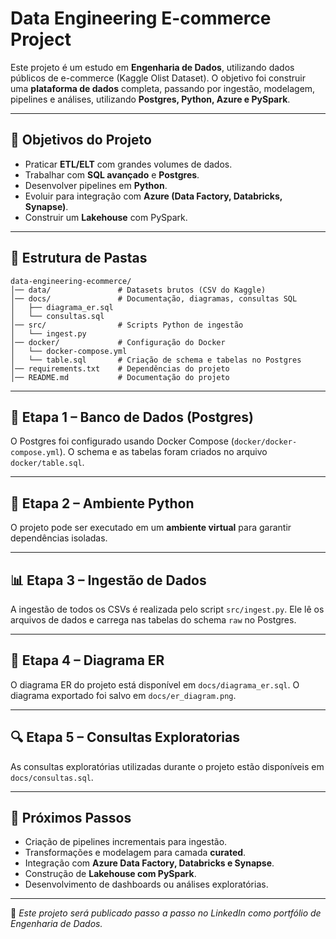# Data Engineering E-commerce Project

Este projeto é um estudo em **Engenharia de Dados**, utilizando dados públicos de e-commerce (Kaggle Olist Dataset).
O objetivo foi construir uma **plataforma de dados** completa, passando por ingestão, modelagem, pipelines e análises, utilizando **Postgres, Python, Azure e PySpark**.

---

## 🚀 Objetivos do Projeto

* Praticar **ETL/ELT** com grandes volumes de dados.
* Trabalhar com **SQL avançado** e **Postgres**.
* Desenvolver pipelines em **Python**.
* Evoluir para integração com **Azure (Data Factory, Databricks, Synapse)**.
* Construir um **Lakehouse** com PySpark.

---

## 📂 Estrutura de Pastas

```
data-engineering-ecommerce/
│── data/               # Datasets brutos (CSV do Kaggle)
│── docs/               # Documentação, diagramas, consultas SQL
│   ├── diagrama_er.sql
│   └── consultas.sql
│── src/                # Scripts Python de ingestão
│   └── ingest.py
│── docker/             # Configuração do Docker
│   └── docker-compose.yml
│   └── table.sql       # Criação de schema e tabelas no Postgres
│── requirements.txt    # Dependências do projeto
│── README.md           # Documentação do projeto
```

---

## 🐳 Etapa 1 – Banco de Dados (Postgres)

O Postgres foi configurado usando Docker Compose (`docker/docker-compose.yml`).
O schema e as tabelas foram criados no arquivo `docker/table.sql`.

---

## 🐍 Etapa 2 – Ambiente Python

O projeto pode ser executado em um **ambiente virtual** para garantir dependências isoladas.

---

## 📊 Etapa 3 – Ingestão de Dados

A ingestão de todos os CSVs é realizada pelo script `src/ingest.py`.
Ele lê os arquivos de dados e carrega nas tabelas do schema `raw` no Postgres.

---

## 📝 Etapa 4 – Diagrama ER

O diagrama ER do projeto está disponível em `docs/diagrama_er.sql`.
O diagrama exportado foi salvo em `docs/er_diagram.png`.

---

## 🔍 Etapa 5 – Consultas Exploratorias

As consultas exploratórias utilizadas durante o projeto estão disponíveis em `docs/consultas.sql`.

---

## 🔮 Próximos Passos

* Criação de pipelines incrementais para ingestão.
* Transformações e modelagem para camada **curated**.
* Integração com **Azure Data Factory, Databricks e Synapse**.
* Construção de **Lakehouse com PySpark**.
* Desenvolvimento de dashboards ou análises exploratórias.

---

📌 *Este projeto será publicado passo a passo no LinkedIn como portfólio de Engenharia de Dados.*



